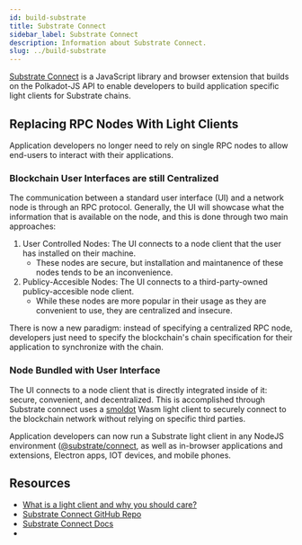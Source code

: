 ```yaml
---
id: build-substrate
title: Substrate Connect
sidebar_label: Substrate Connect
description: Information about Substrate Connect.
slug: ../build-substrate
---
```


[Substrate Connect](https://substrate.io/substrate-connect/) is a JavaScript library and 
browser extension that builds on the Polkadot-JS API to enable developers to build application 
specific light clients for Substrate chains. 

## Replacing RPC Nodes With Light Clients

Application developers no longer need to rely on single RPC nodes to allow end-users to interact 
with their applications. 

### Blockchain User Interfaces are still Centralized

The communication between a standard user interface (UI) and a network node is through an RPC 
protocol. Generally, the UI will showcase what the information that is available on the node, and 
this is done through two main approaches:

1. User Controlled Nodes: The UI connects to a node client that the user has installed on their 
   machine.
   - These nodes are secure, but installation and maintanence of these nodes tends to be an inconvenience.
2. Publicy-Accesible Nodes: The UI connects to a third-party-owned publicy-accesible node client.
   - While these nodes are more popular in their usage as they are convenient to use, they are centralized 
     and insecure.

There is now a new paradigm: instead of specifying a centralized RPC node, developers just need to specify 
the blockchain's chain specification for their application to synchronize with the chain.

### Node Bundled with User Interface

The UI connects to a node client that is directly integrated inside of it: secure, convenient, and 
decentralized. This is accomplished through Substrate connect uses a 
[smoldot](https://github.com/paritytech/smoldot/) Wasm light client 
to securely connect to the blockchain network without relying on specific third parties.

Application developers can now run a Substrate light client in any NodeJS environment 
([@substrate/connect](https://www.npmjs.com/package/@substrate/connect), as well as 
in-browser applications and extensions, Electron apps, IOT devices, and mobile phones.

## Resources

- [What is a light client and why you should care?](https://www.parity.io/blog/what-is-a-light-client/)
- [Substrate Connect GitHub Repo](https://github.com/paritytech/substrate-connect/tree/master/projects/extension)
- [Substrate Connect Docs](https://docs.substrate.io/v3/integration/substrate-connect/)
- 